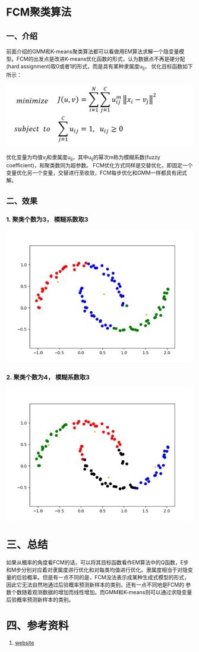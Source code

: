 # FCM聚类算法
## 一、介绍
前面介绍的GMM和K-means聚类算法都可以看做用EM算法求解一个隐变量模型。FCM的出发点是改进K-means优化函数的形式，认为数据点不再是硬分配(hard assignment)取0或者1的形式，而是具有某种隶属度u<sub>ij</sub>，
优化目标函数如下所示：

![FCM loss function](resources/FCM_loss_function.jpg)

优化变量为均值v<sub>j</sub>和隶属度u<sub>ij</sub>，其中u<sub>ij</sub>的幂次m称为模糊系数(fuzzy coefficient)，和聚类数同为超参数。
FCM优化方式同样是交替优化，即固定一个变量优化另一个变量，交替进行至收敛，FCM每步优化和GMM一样都具有闭式解。

## 二、效果
### 1. 聚类个数为3， 模糊系数取3

![FCM_3.png](result/FCM_3.png)

### 2. 聚类个数为4， 模糊系数取3

![FCM_4.png](result/FCM_4.png)

# 三、总结
如果从概率的角度看FCM的话，可以将其目标函数看作EM算法中的Q函数，E步和M步分别对应着对隶属度进行优化和对每类均值进行优化。隶属度相当于对隐变量的后验概率。但是有一点不同的是，FCM没法表示成某种生成式模型的形式，因此它无法自然地通过后验概率预测新样本的类别。还有一点不同地是FCM的
参数个数随着观测数据的增加而线性增加。而GMM和K-means则可以通过求隐变量后验概率预测新样本的类别。

# 四、参考资料
1. [website](https://zhuanlan.zhihu.com/p/85244505)

